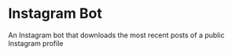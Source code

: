 # Instagram Bot
An Instagram bot that downloads the most recent posts of a public Instagram profile 

